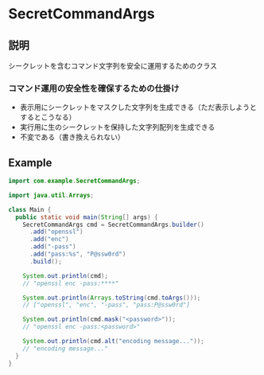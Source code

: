 # SecretCommandArgs

## 説明

シークレットを含むコマンド文字列を安全に運用するためのクラス

### コマンド運用の安全性を確保するための仕掛け

* 表示用にシークレットをマスクした文字列を生成できる（ただ表示しようとするとこうなる）
* 実行用に生のシークレットを保持した文字列配列を生成できる
* 不変である（書き換えられない）

## Example

```java
import com.example.SecretCommandArgs;

import java.util.Arrays;

class Main {
  public static void main(String[] args) {
    SecretCommandArgs cmd = SecretCommandArgs.builder()
      .add("openssl")
      .add("enc")
      .add("-pass")
      .add("pass:%s", "P@ssw0rd")
      .build();

    System.out.println(cmd);
    // "openssl enc -pass:****"

    System.out.println(Arrays.toString(cmd.toArgs()));
    // ["openssl", "enc", "-pass", "pass:P@ssw0rd"]

    System.out.println(cmd.mask("<password>"));
    // "openssl enc -pass:<password>"

    System.out.println(cmd.alt("encoding message..."));
    // "encoding message..."
  }
}
```
